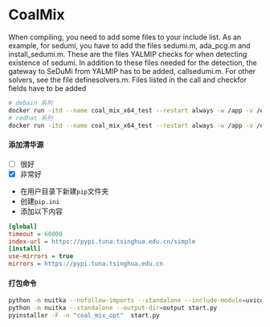 # CoalMix

When compiling, you need to add some files to your include list. As an example, 
for sedumi, you have to add the files sedumi.m, ada_pcg.m and install_sedumi.m. 
These are the files YALMIP checks for when detecting existence of sedumi. 
In addition to these files needed for the detection, the gateway to SeDuMi 
from YALMIP has to be added, callsedumi.m. For other solvers, see the file definesolvers.m. 
Files listed in the call and checkfor fields have to be added

```bash
# debain 系列
docker run -itd --name coal_mix_x64_test --restart always -w /app -v /etc/localtime:/etc/localtime -v /etc/timezone:/etc/timezone -p 5053:8000 cvxpy-x64:v2.0 uvicorn main:app --host 0.0.0.0 --port 8000
# redhat 系列
docker run -itd --name coal_mix_x64_test --restart always -w /app -v /etc/localtime:/etc/localtime -v /etc/timezone/timezone:/etc/timezone/timezone -p 5053:8000 cvxpy-x64:v2.0 uvicorn main:app --host 0.0.0.0 --port 8000
```



#### 添加清华源
- [ ] 很好
- [x] 非常好
- 在用户目录下新建`pip`文件夹
- 创建`pip.ini`
- 添加以下内容
```ini
[global]
timeout = 60000
index-url = https://pypi.tuna.tsinghua.edu.cn/simple
[install]
use-mirrors = true
mirrors = https://pypi.tuna.tsinghua.edu.cn
```

#### 打包命令
```bash
python -m nuitka --nofollow-imports --standalone --include-module=uvicorn --jobs=4 --include-module=fastapi --include-module=main --output-dir=output --onefile  main
python -m nuitka --standalone --output-dir=output start.py
pyinstaller -F -n "coal_mix_opt"  start.py
```